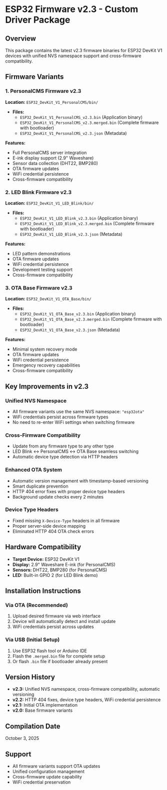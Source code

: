 # ESP32 Firmware v2.3 - Custom Driver Package

## Overview
This package contains the latest v2.3 firmware binaries for ESP32 DevKit V1 devices with unified NVS namespace support and cross-firmware compatibility.

## Firmware Variants

### 1. PersonalCMS Firmware v2.3
**Location:** `ESP32_DevKit_V1_PersonalCMS/bin/`
- **Files:** 
  - `ESP32_DevKit_V1_PersonalCMS_v2.3.bin` (Application binary)
  - `ESP32_DevKit_V1_PersonalCMS_v2.3.merged.bin` (Complete firmware with bootloader)
  - `ESP32_DevKit_V1_PersonalCMS_v2.3.json` (Metadata)

**Features:**
- Full PersonalCMS server integration
- E-ink display support (2.9" Waveshare)
- Sensor data collection (DHT22, BMP280)
- OTA firmware updates
- WiFi credential persistence
- Cross-firmware compatibility

### 2. LED Blink Firmware v2.3
**Location:** `ESP32_DevKit_V1_LED_Blink/bin/`
- **Files:**
  - `ESP32_DevKit_V1_LED_Blink_v2.3.bin` (Application binary)
  - `ESP32_DevKit_V1_LED_Blink_v2.3.merged.bin` (Complete firmware with bootloader)
  - `ESP32_DevKit_V1_LED_Blink_v2.3.json` (Metadata)

**Features:**
- LED pattern demonstrations
- OTA firmware updates
- WiFi credential persistence
- Development testing support
- Cross-firmware compatibility

### 3. OTA Base Firmware v2.3
**Location:** `ESP32_DevKit_V1_OTA_Base/bin/`
- **Files:**
  - `ESP32_DevKit_V1_OTA_Base_v2.3.bin` (Application binary)
  - `ESP32_DevKit_V1_OTA_Base_v2.3.merged.bin` (Complete firmware with bootloader)
  - `ESP32_DevKit_V1_OTA_Base_v2.3.json` (Metadata)

**Features:**
- Minimal system recovery mode
- OTA firmware updates
- WiFi credential persistence
- Emergency recovery capabilities
- Cross-firmware compatibility

## Key Improvements in v2.3

### Unified NVS Namespace
- All firmware variants use the same NVS namespace: `"esp32ota"`
- WiFi credentials persist across firmware types
- No need to re-enter WiFi settings when switching firmware

### Cross-Firmware Compatibility
- Update from any firmware type to any other type
- LED Blink ↔ PersonalCMS ↔ OTA Base seamless switching
- Automatic device type detection via HTTP headers

### Enhanced OTA System
- Automatic version management with timestamp-based versioning
- Smart duplicate prevention
- HTTP 404 error fixes with proper device type headers
- Background update checks every 2 minutes

### Device Type Headers
- Fixed missing `X-Device-Type` headers in all firmware
- Proper server-side device mapping
- Eliminated HTTP 404 OTA check errors

## Hardware Compatibility
- **Target Device:** ESP32 DevKit V1
- **Display:** 2.9" Waveshare E-ink (for PersonalCMS)
- **Sensors:** DHT22, BMP280 (for PersonalCMS)
- **LED:** Built-in GPIO 2 (for LED Blink demo)

## Installation Instructions

### Via OTA (Recommended)
1. Upload desired firmware via web interface
2. Device will automatically detect and install update
3. WiFi credentials persist across updates

### Via USB (Initial Setup)
1. Use ESP32 flash tool or Arduino IDE
2. Flash the `.merged.bin` file for complete setup
3. Or flash `.bin` file if bootloader already present

## Version History
- **v2.3:** Unified NVS namespace, cross-firmware compatibility, automatic versioning
- **v2.2:** HTTP 404 fixes, device type headers, WiFi credential persistence
- **v2.1:** Initial OTA implementation
- **v2.0:** Base firmware variants

## Compilation Date
October 3, 2025

## Support
- All firmware variants support OTA updates
- Unified configuration management
- Cross-firmware update capability
- WiFi credential preservation